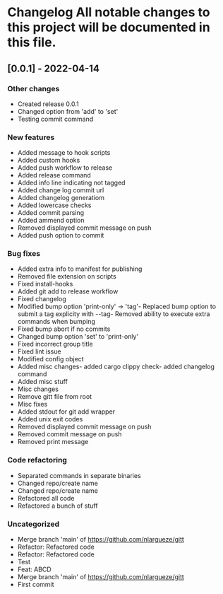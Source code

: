 # Changelog All notable changes to this project will be documented in this file.

## [0.0.1] - 2022-04-14

### Other changes

- Created release 0.0.1
- Changed option from &#x27;add&#x27; to &#x27;set&#x27;
- Testing commit command

### New features

- Added message to hook scripts
- Added custom hooks
- Added push workflow to release
- Added release command
- Added info line indicating not tagged
- Added change log commit url
- Added changelog generatiom
- Added lowercase checks
- Added commit parsing
- Added ammend option
- Removed displayed commit message on push
- Added push option to commit

### Bug fixes

- Added extra info to manifest for publishing
- Removed file extension on scripts
- Fixed install-hooks
- Added git add to release workflow
- Fixed changelog
- Modified bump option &#x27;print-only&#x27; -&gt; &#x27;tag&#x27;- Replaced bump option to submit a tag explicity with --tag- Removed ability to execute extra commands when bumping
- Fixed bump abort if no commits
- Changed bump option &#x27;set&#x27; to &#x27;print-only&#x27;
- Fixed incorrect group title
- Fixed lint issue
- Modified config object
- Added misc changes- added cargo clippy check- added changelog command
- Added misc stuff
- Misc changes
- Remove gitt file from root
- Misc fixes
- Added stdout for git add wrapper
- Added unix exit codes
- Removed displayed commit message on push
- Removed commit message on push
- Removed print message

### Code refactoring

- Separated commands in separate binaries
- Changed repo/create name
- Changed repo/create name
- Refactored all code
- Refactored a bunch of stuff

### Uncategorized

- Merge branch &#x27;main&#x27; of https://github.com/nlargueze/gitt
- Refactor: Refactored code
- Refactor: Refactored code
- Test
- Feat: ABCD
- Merge branch &#x27;main&#x27; of https://github.com/nlargueze/gitt
- First commit

